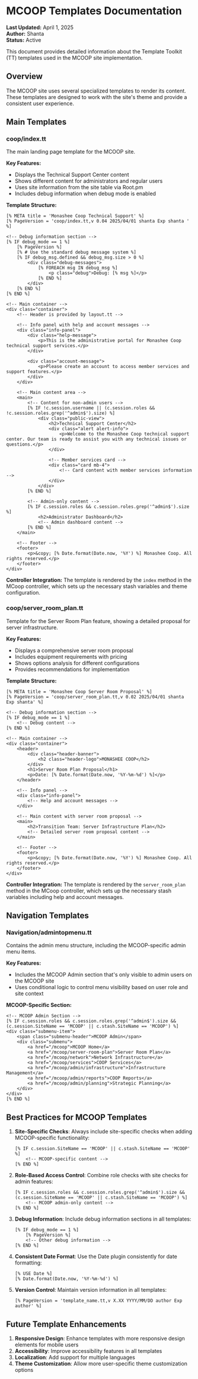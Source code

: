 # MCOOP Templates Documentation

**Last Updated:** April 1, 2025  
**Author:** Shanta  
**Status:** Active

This document provides detailed information about the Template Toolkit (TT) templates used in the MCOOP site implementation.

## Overview

The MCOOP site uses several specialized templates to render its content. These templates are designed to work with the site's theme and provide a consistent user experience.

## Main Templates

### coop/index.tt

The main landing page template for the MCOOP site.

**Key Features:**
- Displays the Technical Support Center content
- Shows different content for administrators and regular users
- Uses site information from the site table via Root.pm
- Includes debug information when debug mode is enabled

**Template Structure:**
```tt
[% META title = 'Monashee Coop Technical Support' %]
[% PageVersion = 'coop/index.tt,v 0.04 2025/04/01 shanta Exp shanta ' %]

<!-- Debug information section -->
[% IF debug_mode == 1 %]
    [% PageVersion %]
    [% # Use the standard debug message system %]
    [% IF debug_msg.defined && debug_msg.size > 0 %]
        <div class="debug-messages">
            [% FOREACH msg IN debug_msg %]
                <p class="debug">Debug: [% msg %]</p>
            [% END %]
        </div>
    [% END %]
[% END %]

<!-- Main container -->
<div class="container">
    <!-- Header is provided by layout.tt -->
    
    <!-- Info panel with help and account messages -->
    <div class="info-panel">
        <div class="help-message">
            <p>This is the administrative portal for Monashee Coop technical support services.</p>
        </div>
        
        <div class="account-message">
            <p>Please create an account to access member services and support features.</p>
        </div>
    </div>
    
    <!-- Main content area -->
    <main>
        <!-- Content for non-admin users -->
        [% IF !c.session.username || (c.session.roles && !c.session.roles.grep('^admin$').size) %]
            <div class="public-view">
                <h2>Technical Support Center</h2>
                <div class="alert alert-info">
                    <p>Welcome to the Monashee Coop technical support center. Our team is ready to assist you with any technical issues or questions.</p>
                </div>
                
                <!-- Member services card -->
                <div class="card mb-4">
                    <!-- Card content with member services information -->
                </div>
            </div>
        [% END %]
        
        <!-- Admin-only content -->
        [% IF c.session.roles && c.session.roles.grep('^admin$').size %]
            <h2>Administrator Dashboard</h2>
            <!-- Admin dashboard content -->
        [% END %]
    </main>
    
    <!-- Footer -->
    <footer>
        <p>&copy; [% Date.format(Date.now, '%Y') %] Monashee Coop. All rights reserved.</p>
    </footer>
</div>
```

**Controller Integration:**
The template is rendered by the `index` method in the MCoop controller, which sets up the necessary stash variables and theme configuration.

### coop/server_room_plan.tt

Template for the Server Room Plan feature, showing a detailed proposal for server infrastructure.

**Key Features:**
- Displays a comprehensive server room proposal
- Includes equipment requirements with pricing
- Shows options analysis for different configurations
- Provides recommendations for implementation

**Template Structure:**
```tt
[% META title = 'Monashee Coop Server Room Proposal' %]
[% PageVersion = 'coop/server_room_plan.tt,v 0.02 2025/04/01 shanta Exp shanta' %]

<!-- Debug information section -->
[% IF debug_mode == 1 %]
    <!-- Debug content -->
[% END %]

<!-- Main container -->
<div class="container">
    <header>
        <div class="header-banner">
            <h2 class="header-logo">MONASHEE COOP</h2>
        </div>
        <h1>Server Room Plan Proposal</h1>
        <p>Date: [% Date.format(Date.now, '%Y-%m-%d') %]</p>
    </header>
    
    <!-- Info panel -->
    <div class="info-panel">
        <!-- Help and account messages -->
    </div>
    
    <!-- Main content with server room proposal -->
    <main>
        <h2>Transition Team: Server Infrastructure Plan</h2>
        <!-- Detailed server room proposal content -->
    </main>
    
    <!-- Footer -->
    <footer>
        <p>&copy; [% Date.format(Date.now, '%Y') %] Monashee Coop. All rights reserved.</p>
    </footer>
</div>
```

**Controller Integration:**
The template is rendered by the `server_room_plan` method in the MCoop controller, which sets up the necessary stash variables including help and account messages.

## Navigation Templates

### Navigation/admintopmenu.tt

Contains the admin menu structure, including the MCOOP-specific admin menu items.

**Key Features:**
- Includes the MCOOP Admin section that's only visible to admin users on the MCOOP site
- Uses conditional logic to control menu visibility based on user role and site context

**MCOOP-Specific Section:**
```tt
<!-- MCOOP Admin Section -->
[% IF c.session.roles && c.session.roles.grep('^admin$').size && (c.session.SiteName == 'MCOOP' || c.stash.SiteName == 'MCOOP') %]
<div class="submenu-item">
    <span class="submenu-header">MCOOP Admin</span>
    <div class="submenu">
        <a href="/mcoop">MCOOP Home</a>
        <a href="/mcoop/server-room-plan">Server Room Plan</a>
        <a href="/mcoop/network">Network Infrastructure</a>
        <a href="/mcoop/services">COOP Services</a>
        <a href="/mcoop/admin/infrastructure">Infrastructure Management</a>
        <a href="/mcoop/admin/reports">COOP Reports</a>
        <a href="/mcoop/admin/planning">Strategic Planning</a>
    </div>
</div>
[% END %]
```

## Best Practices for MCOOP Templates

1. **Site-Specific Checks**: Always include site-specific checks when adding MCOOP-specific functionality:
   ```tt
   [% IF c.session.SiteName == 'MCOOP' || c.stash.SiteName == 'MCOOP' %]
       <!-- MCOOP-specific content -->
   [% END %]
   ```

2. **Role-Based Access Control**: Combine role checks with site checks for admin features:
   ```tt
   [% IF c.session.roles && c.session.roles.grep('^admin$').size && (c.session.SiteName == 'MCOOP' || c.stash.SiteName == 'MCOOP') %]
       <!-- MCOOP admin-only content -->
   [% END %]
   ```

3. **Debug Information**: Include debug information sections in all templates:
   ```tt
   [% IF debug_mode == 1 %]
       [% PageVersion %]
       <!-- Other debug information -->
   [% END %]
   ```

4. **Consistent Date Format**: Use the Date plugin consistently for date formatting:
   ```tt
   [% USE Date %]
   [% Date.format(Date.now, '%Y-%m-%d') %]
   ```

5. **Version Control**: Maintain version information in all templates:
   ```tt
   [% PageVersion = 'template_name.tt,v X.XX YYYY/MM/DD author Exp author' %]
   ```

## Future Template Enhancements

1. **Responsive Design**: Enhance templates with more responsive design elements for mobile users
2. **Accessibility**: Improve accessibility features in all templates
3. **Localization**: Add support for multiple languages
4. **Theme Customization**: Allow more user-specific theme customization options